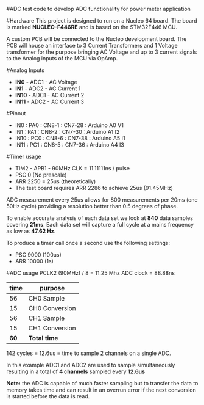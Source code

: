#ADC test code
to develop ADC functionality for power meter application

#Hardware
This project is designed to run on a Nucleo 64 board. The board is marked **NUCLEO-F446RE** and is based on the STM32F446 MCU.

A custom PCB will be connected to the Nucleo development board. The PCB will house an interface to 3 Current Transformers and 1 Voltage transformer for the purpose bringing AC Voltage and up to 3 current signals to the Analog inputs of the MCU via OpAmp.

#Analog Inputs
- **IN0** - ADC1 - AC Voltage
- **IN1** - ADC2 - AC Current 1
- **IN10** - ADC1 - AC Current 2
- **IN11** - ADC2 - AC Current 3

#Pinout
- IN0 : PA0 : CN8-1 : CN7-28 : Arduino A0 V1
- IN1 : PA1 : CN8-2 : CN7-30 : Arduino A1 I2
- IN10 : PC0 : CN8-6 : CN7-38 : Arduino A5 I1
- IN11 : PC1 : CN8-5 : CN7-36 : Arduino A4 I3

#Timer usage
- TIM2 - APB1 - 90MHz CLK = 11.11111ns / pulse
- PSC 0 (No prescale)
- ARR 2250 = 25us (theoretically)
- The test board requires ARR 2286 to achieve 25us (91.45MHz)

ADC measurement every 25us allows for 800 measurements per 20ms (one 50Hz cycle) providing a resolution better than 0.5 degrees of phase.

To enable accurate analysis of each data set we look at **840** data samples covering **21ms**. Each data set will capture a full cycle at a mains frequency as low as  **47.62 Hz**. 

To produce a timer call once a second use the following settings:
- PSC 9000 (100us)
- ARR 10000 (1s)

#ADC usage
PCLK2 (90MHz) / 8 = 11.25 Mhz ADC clock = 88.88ns

| time | purpose |
| --- | --- |
| 56 | CH0 Sample |
| 15 | CH0 Conversion |
| 56 | CH1 Sample |
| 15 | CH1 Conversion |
| **60** | **Total time** |
142 cycles = 12.6us = time to sample 2 channels on a single ADC.

In this example ADC1 and ADC2 are used to sample simultaneously resulting in a total of **4 channels** sampled every **12.6us**

**Note:** the ADC is capable of much faster sampling but to transfer the data to memory takes time and can result in an overrun error if the next conversion is started before the data is read. 


